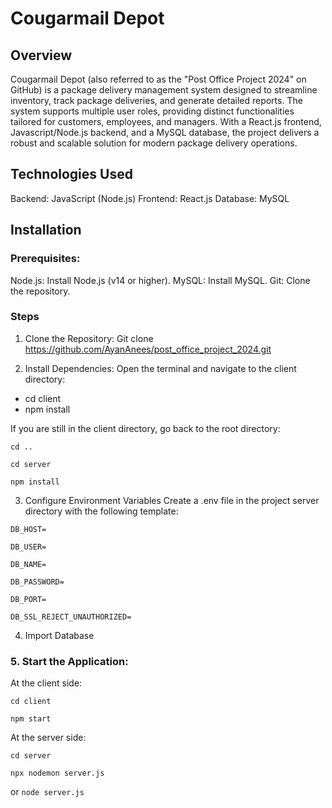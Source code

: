 # Cougarmail Depot

## Overview

Cougarmail Depot (also referred to as the "Post Office Project 2024" on GitHub) is a package delivery management system designed to streamline inventory, track package deliveries, and generate detailed reports. The system supports multiple user roles, providing distinct functionalities tailored for customers, employees, and managers. With a React.js frontend, Javascript/Node.js backend, and a MySQL database, the project delivers a robust and scalable solution for modern package delivery operations.


## Technologies Used

Backend: JavaScript (Node.js)
Frontend: React.js
Database: MySQL


## Installation

### Prerequisites:

Node.js: Install Node.js (v14 or higher).
MySQL: Install MySQL.
Git: Clone the repository.

### Steps
1. Clone the Repository:
Git clone https://github.com/AyanAnees/post_office_project_2024.git

2. Install Dependencies:
Open the terminal and navigate to the client directory:
- cd client
- npm install

If you are still in the client directory, go back to the root directory:


`cd ..`  

`cd server`  

`npm install`  


3. Configure Environment Variables
Create a .env file in the project server directory with the following template:

`DB_HOST=`  

`DB_USER=`  

`DB_NAME=`  

`DB_PASSWORD=`  

`DB_PORT=`  

`DB_SSL_REJECT_UNAUTHORIZED=`  



4. Import Database

### 5. Start the Application:
At the client side:  

`cd client`  

`npm start`  

At the server side:   

`cd server`  

`npx nodemon server.js`  

  or
`node server.js`

